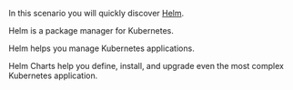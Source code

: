 In this scenario you will quickly discover [Helm](https://helm.sh).

Helm is a package manager for Kubernetes.

Helm helps you manage Kubernetes applications.

Helm Charts help you define, install, and upgrade even the most complex Kubernetes application. 